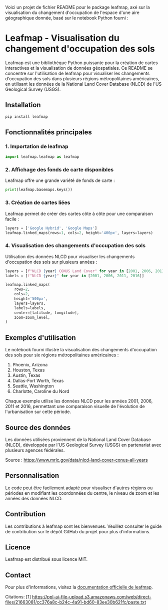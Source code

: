 Voici un projet de fichier README pour le package leafmap, axé sur la visualisation du changement d'occupation de l'espace d'une aire géographique donnée, basé sur le notebook Python fourni :

# Leafmap - Visualisation du changement d'occupation des sols

Leafmap est une bibliothèque Python puissante pour la création de cartes interactives et la visualisation de données géospatiales. Ce README se concentre sur l'utilisation de leafmap pour visualiser les changements d'occupation des sols dans plusieurs régions métropolitaines américaines, en utilisant les données de la National Land Cover Database (NLCD) de l'US Geological Survey (USGS).

## Installation

```bash
pip install leafmap
```

## Fonctionnalités principales

### 1. Importation de leafmap

```python
import leafmap.leafmap as leafmap
```

### 2. Affichage des fonds de carte disponibles

Leafmap offre une grande variété de fonds de carte :

```python
print(leafmap.basemaps.keys())
```

### 3. Création de cartes liées

Leafmap permet de créer des cartes côte à côte pour une comparaison facile :

```python
layers = ['Google Hybrid', 'Google Maps']
leafmap.linked_maps(rows=1, cols=2, height='400px', layers=layers)
```

### 4. Visualisation des changements d'occupation des sols

Utilisation des données NLCD pour visualiser les changements d'occupation des sols sur plusieurs années :

```python
layers = [f"NLCD {year} CONUS Land Cover" for year in [2001, 2006, 2011, 2016]]
labels = [f"NLCD {year}" for year in [2001, 2006, 2011, 2016]]

leafmap.linked_maps(
    rows=2,
    cols=2,
    height='500px',
    layers=layers,
    labels=labels,
    center=[latitude, longitude],
    zoom=zoom_level,
)
```

## Exemples d'utilisation

Le notebook fourni illustre la visualisation des changements d'occupation des sols pour six régions métropolitaines américaines :

1. Phoenix, Arizona
2. Houston, Texas
3. Austin, Texas
4. Dallas-Fort Worth, Texas
5. Seattle, Washington
6. Charlotte, Caroline du Nord

Chaque exemple utilise les données NLCD pour les années 2001, 2006, 2011 et 2016, permettant une comparaison visuelle de l'évolution de l'urbanisation sur cette période.

## Source des données

Les données utilisées proviennent de la National Land Cover Database (NLCD), développée par l'US Geological Survey (USGS) en partenariat avec plusieurs agences fédérales.

Source : https://www.mrlc.gov/data/nlcd-land-cover-conus-all-years

## Personnalisation

Le code peut être facilement adapté pour visualiser d'autres régions ou périodes en modifiant les coordonnées du centre, le niveau de zoom et les années des données NLCD.

## Contribution

Les contributions à leafmap sont les bienvenues. Veuillez consulter le guide de contribution sur le dépôt GitHub du projet pour plus d'informations.

## Licence

Leafmap est distribué sous licence MIT.

## Contact

Pour plus d'informations, visitez la [documentation officielle de leafmap](https://leafmap.org/).

Citations:
[1] https://ppl-ai-file-upload.s3.amazonaws.com/web/direct-files/21663081/cc376a8c-b24c-4a91-bd60-83ee30b621fc/paste.txt
